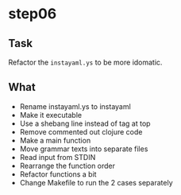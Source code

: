 step06
======

## Task

Refactor the `instayaml.ys` to be more idomatic.


## What

* Rename instayaml.ys to instayaml
* Make it executable
* Use a shebang line instead of tag at top
* Remove commented out clojure code
* Make a main function
* Move grammar texts into separate files
* Read input from STDIN
* Rearrange the function order
* Refactor functions a bit
* Change Makefile to run the 2 cases separately
